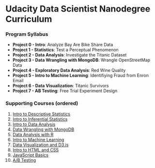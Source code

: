 # Udacity Data Scientist Nanodegree Curriculum

### Program Syllabus

- **Project 0 - Intro**: Analyze Bay Are Bike Share Data
- **Project 1 - Statistics**: Test a Perceptual Phenomenon
- **Project 2 - Data Analysis**: Investigate the Titanic Dataset
- **Project 3 - Data Wrangling with MongoDB**: Wrangle OpenStreetMap Data
- **Project 4 - Exploratory Data Analysis**: Red Wine Quality
- **Project 5 - Intro to Machine Learning**: Identifiying Fraud from Enron Email
- **Project 6 - Data Visualization**: Titanic Survivors
- **Project 7 - AB Testing**: Free Trial Experiment Design


### Supporting Courses (ordered)

1.  [Intro to Descriptive Statistics](https://www.udacity.com/courses/intro-to-descriptive-statistics--ud827)
2.  [Intro to Inferential Statistics](https://www.udacity.com/courses/intro-to-inferential-statistics--ud201)
3.  [Intro to Data Analysis](https://www.udacity.com/courses/intro-to-data-analysis--ud170)
4.  [Data Wrangling with MongoDB](https://www.udacity.com/courses/data-wrangling-with-mongodb--ud032)
5.  [Data Analysis with R](https://www.udacity.com/courses/data-analysis-with-r--ud651)
6.  [Intro to Machine Learning](https://www.udacity.com/courses/intro-to-machine-learning--ud120)
7.  [Data Visualization and D3.js](https://www.udacity.com/courses/data-visualization-and-d3js--ud507)
8.  [Intro to HTML and CSS](https://www.udacity.com/courses/intro-to-html-and-css--ud304)
9.  [JavaScript Basics](https://www.udacity.com/courses/javascript-basics--ud804)
10. [A/B Testing](https://www.udacity.com/courses/ab-testing--ud257)
